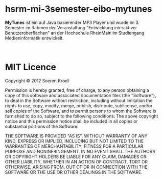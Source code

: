 hsrm-mi-3semester-eibo-mytunes
==============================

<b>MyTunes</b> ist ein auf Java basierender MP3 Player und wurde im 3. Semester im Rahmen der Veranstaltung "Entwicklung interaktiver Benutzeroberflächen" an der Hochschule RheinMain im Studiengang Medieninformatik entwickelt.


<br/>


MIT Licence
==============================

Copyright © 2012 Soeren Kroell

Permission is hereby granted, free of charge, to any person obtaining a copy of this software and associated 
documentation files (the "Software"), to deal in the Software without restriction, including without limitation 
the rights to use, copy, modify, merge, publish, distribute, sublicense, and/or sell copies of the Software, 
and to permit persons to whom the Software is furnished to do so, subject to the following conditions:
The above copyright notice and this permission notice shall be included in all copies or substantial portions 
of the Software.

THE SOFTWARE IS PROVIDED "AS IS", WITHOUT WARRANTY OF ANY KIND, EXPRESS OR IMPLIED, INCLUDING BUT NOT LIMITED 
TO THE WARRANTIES OF MERCHANTABILITY, FITNESS FOR A PARTICULAR PURPOSE AND NONINFRINGEMENT. IN NO EVENT SHALL 
THE AUTHORS OR COPYRIGHT HOLDERS BE LIABLE FOR ANY CLAIM, DAMAGES OR OTHER LIABILITY, WHETHER IN AN ACTION OF 
CONTRACT, TORT OR OTHERWISE, ARISING FROM, OUT OF OR IN CONNECTION WITH THE SOFTWARE OR THE USE OR OTHER 
DEALINGS IN THE SOFTWARE.
